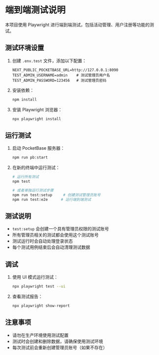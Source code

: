 # 端到端测试说明

本项目使用 Playwright 进行端到端测试，包括活动管理、用户注册等功能的测试。

## 测试环境设置

1. 创建 `.env.test` 文件，添加以下配置：
   ```env
   NEXT_PUBLIC_POCKETBASE_URL=http://127.0.0.1:8090
   TEST_ADMIN_USERNAME=admin    # 测试管理员用户名
   TEST_ADMIN_PASSWORD=123456   # 测试管理员密码
   ```

2. 安装依赖：
   ```bash
   npm install
   ```

3. 安装 Playwright 浏览器：
   ```bash
   npx playwright install
   ```

## 运行测试

1. 启动 PocketBase 服务器：
   ```bash
   npm run pb:start
   ```

2. 在新的终端中运行测试：
   ```bash
   # 运行所有测试
   npm test

   # 或者单独运行测试步骤
   npm run test:setup     # 创建测试管理员账号
   npm run test:e2e      # 运行端到端测试
   ```

## 测试说明

- `test:setup` 会创建一个具有管理员权限的测试账号
- 所有管理员相关的测试都会使用这个测试账号
- 测试运行时会自动处理登录状态
- 每个测试用例结束后会自动清理测试数据

## 调试

1. 使用 UI 模式运行测试：
   ```bash
   npx playwright test --ui
   ```

2. 查看测试报告：
   ```bash
   npx playwright show-report
   ```

## 注意事项

- 请勿在生产环境使用测试配置
- 测试时会创建和删除数据，请确保使用测试环境
- 每次测试前会重新创建管理员账号（如果不存在）
